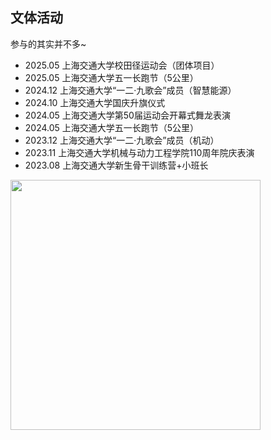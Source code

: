 ## 文体活动

参与的其实并不多~
- 2025.05 上海交通大学校田径运动会（团体项目）
- 2025.05 上海交通大学五一长跑节（5公里）
- 2024.12 上海交通大学“一二·九歌会”成员（智慧能源）
- 2024.10 上海交通大学国庆升旗仪式
- 2024.05 上海交通大学第50届运动会开幕式舞龙表演
- 2024.05 上海交通大学五一长跑节（5公里）
- 2023.12 上海交通大学“一二·九歌会”成员（机动）
- 2023.11 上海交通大学机械与动力工程学院110周年院庆表演
- 2023.08 上海交通大学新生骨干训练营+小班长

<img src="/introduction/markdown/mdimgs/run.jpg" style="width: 400px; height: auto;">
